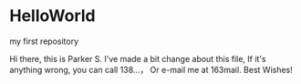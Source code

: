 # HelloWorld
my first repository

Hi there, this is Parker S. 
I've made a bit change about this file, 
If it's anything wrong, you can call 138...， 
Or e-mail me at 163mail.
Best Wishes!

